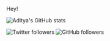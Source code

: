 Hey!



![Aditya's GitHub stats](https://github-readme-stats.vercel.app/api?username=aditya305&hide=["stars","prs"])

![Twitter followers](https://img.shields.io/twitter/follow/iAdityaSutar?color=1da1f2&label=Followers&style=for-the-badge&logo=twitter) ![GitHub followers](https://img.shields.io/github/followers/aditya305?color=24292e&label=Followers&style=for-the-badge&logo=github)
